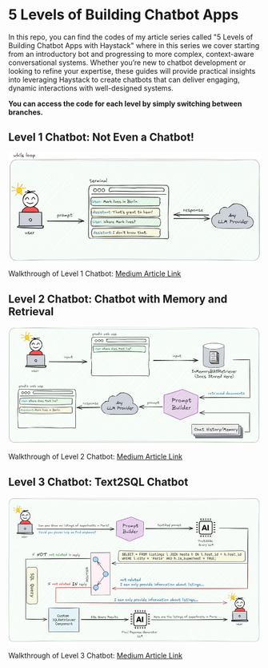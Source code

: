 # 5 Levels of Building Chatbot Apps

In this repo, you can find the codes of my article series called "5 Levels of Building Chatbot Apps with Haystack" where in this series we cover starting from an introductory bot and progressing to more complex, context-aware conversational systems. Whether you’re new to chatbot development or looking to refine your expertise, these guides will provide practical insights into leveraging Haystack to create chatbots that can deliver engaging, dynamic interactions with well-designed systems.

**You can access the code for each level by simply switching between branches.**

## Level 1 Chatbot: Not Even a Chatbot!
![Simple illustration of level 1 chatbot.. not even a chatbot](images/level_1/not-even-a-chatbot-illustration-min.jpg "Simple illustration of level 1 chatbot.. not even a chatbot")

Walkthrough of Level 1 Chatbot: [Medium Article Link](https://medium.com/@armantunga/5-levels-of-building-chatbot-apps-with-haystack-level-1-d2ef2589715b)

## Level 2 Chatbot: Chatbot with Memory and Retrieval
![Simple illustration of level 2 chatbot.. chatbot with memory and retrieval](images/level_2/chatbot-with-memory-and-retrieval.jpg "Simple illustration of level 2 chatbot.. chatbot with memory and retrieval")

Walkthrough of Level 2 Chatbot: [Medium Article Link](https://medium.com/@armantunga/5-levels-of-building-chatbot-apps-with-haystack-level-2-437a207ae784)

## Level 3 Chatbot: Text2SQL Chatbot
![Simple illustration of level 3 chatbot.. Text2SQL Chatbot](images/level_3/illustration-of-apps-flow-min.jpg "Simple illustration of level 3 chatbot.. Text2SQL Chatbot")

Walkthrough of Level 3 Chatbot: [Medium Article Link](https://medium.com/@armantunga/5-levels-of-building-chatbot-apps-with-haystack-level-3-cabb386dc8de)